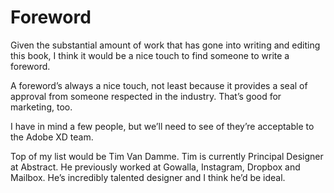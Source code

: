 Foreword
========

<!-- 133 Words -->

Given the substantial amount of work that has gone into writing and editing this book, I think it would be a nice touch to find someone to write a foreword.

A foreword’s always a nice touch, not least because it provides a seal of approval from someone respected in the industry. That’s good for marketing, too.

I have in mind a few people, but we’ll need to see of they’re acceptable to the Adobe XD team.

Top of my list would be Tim Van Damme. Tim is currently Principal Designer at Abstract. He previously worked at Gowalla, Instagram, Dropbox and Mailbox. He’s incredibly talented designer and I think he’d be ideal.

<!--

There may be an issue with his role at Abstract, however.

We might also ask:

+ Simon Collison, New Adventures

-->